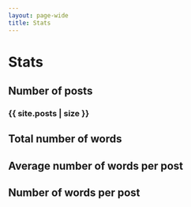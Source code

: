 ```yaml
---
layout: page-wide
title: Stats
---
```


<div class="container" style="max-width: 980px;">
  <h1>Stats</h1>
  <div class="row">
    <div class="stat col-4">
      <h2>Number of posts</h2>
      <h3>{{ site.posts | size }}</h3>
    </div>
    <div class="stat col-4">
      <h2>Total number of words</h2>
      <h3 id="total-words"></h3>
    </div>
    <div class="stat col-4">
      <h2>Average number of words per post</h2>
      <h3 id="average-words"></h3>
    </div>
  </div>
  <h2>Number of words per post</h2>
  <canvas id="myChart"></canvas>
</div>
